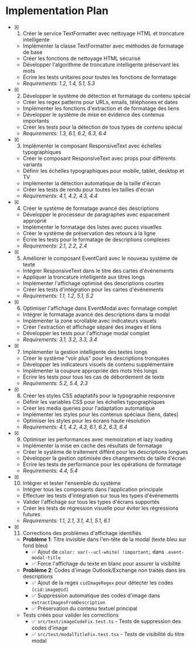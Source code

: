 # Implementation Plan

- [x] 1. Créer le service TextFormatter avec nettoyage HTML et troncature intelligente
  - Implémenter la classe TextFormatter avec méthodes de formatage de base
  - Créer les fonctions de nettoyage HTML sécurisé
  - Développer l'algorithme de troncature intelligente préservant les mots
  - Écrire les tests unitaires pour toutes les fonctions de formatage
  - _Requirements: 1.2, 1.4, 5.1, 5.3_

- [x] 2. Développer le système de détection et formatage du contenu spécial
  - Créer les regex patterns pour URLs, emails, téléphones et dates
  - Implémenter les fonctions d'extraction et de formatage des liens
  - Développer le système de mise en évidence des contenus importants
  - Créer les tests pour la détection de tous types de contenu spécial
  - _Requirements: 1.3, 6.1, 6.2, 6.3, 6.4_

- [x] 3. Implémenter le composant ResponsiveText avec échelles typographiques
  - Créer le composant ResponsiveText avec props pour différents variants
  - Définir les échelles typographiques pour mobile, tablet, desktop et TV
  - Implémenter la détection automatique de la taille d'écran
  - Créer les tests de rendu pour toutes les tailles d'écran
  - _Requirements: 4.1, 4.2, 4.3, 4.4_

- [x] 4. Créer le système de formatage avancé des descriptions
  - Développer le processeur de paragraphes avec espacement approprié
  - Implémenter le formatage des listes avec puces visuelles
  - Créer le système de préservation des retours à la ligne
  - Écrire les tests pour le formatage de descriptions complexes
  - _Requirements: 2.1, 2.2, 2.4_

- [x] 5. Améliorer le composant EventCard avec le nouveau système de texte
  - Intégrer ResponsiveText dans le titre des cartes d'événements
  - Appliquer la troncature intelligente aux titres longs
  - Implémenter l'affichage optimisé des descriptions courtes
  - Créer les tests d'intégration pour les cartes d'événements
  - _Requirements: 1.1, 1.2, 5.1, 5.2_

- [x] 6. Optimiser l'affichage dans EventModal avec formatage complet
  - Intégrer le formatage avancé des descriptions dans la modal
  - Implémenter la zone scrollable avec indicateurs visuels
  - Créer l'extraction et affichage séparé des images et liens
  - Développer les tests pour l'affichage modal complet
  - _Requirements: 3.1, 3.2, 3.3, 3.4_

- [x] 7. Implémenter la gestion intelligente des textes longs
  - Créer le système "voir plus" pour les descriptions tronquées
  - Développer les indicateurs visuels de contenu supplémentaire
  - Implémenter la coupure appropriée des mots très longs
  - Écrire les tests pour tous les cas de débordement de texte
  - _Requirements: 5.2, 5.4, 2.3_

- [x] 8. Créer les styles CSS adaptatifs pour la typographie responsive
  - Définir les variables CSS pour les échelles typographiques
  - Créer les media queries pour l'adaptation automatique
  - Implémenter les styles pour les contenus spéciaux (liens, dates)
  - Optimiser les styles pour les écrans haute résolution
  - _Requirements: 4.1, 4.2, 4.3, 6.1, 6.2, 6.3, 6.4_

- [x] 9. Optimiser les performances avec memoization et lazy loading
  - Implémenter la mise en cache des résultats de formatage
  - Créer le système de traitement différé pour les descriptions longues
  - Développer la gestion optimisée des changements de taille d'écran
  - Écrire les tests de performance pour les opérations de formatage
  - _Requirements: 4.4, 5.4_

- [x] 10. Intégrer et tester l'ensemble du système
  - Intégrer tous les composants dans l'application principale
  - Effectuer les tests d'intégration sur tous les types d'événements
  - Valider l'affichage sur tous les types d'écrans supportés
  - Créer les tests de régression visuelle pour éviter les régressions futures
  - _Requirements: 1.1, 2.1, 3.1, 4.1, 5.1, 6.1_

- [x] 11. Corrections des problèmes d'affichage identifiés
  - **Problème 1**: Titre invisible dans l'en-tête de la modal (texte bleu sur fond bleu)
    - ✅ Ajout de `color: var(--ucl-white) !important;` dans `.event-modal-title`
    - ✅ Force l'affichage du texte en blanc pour assurer la visibilité
  - **Problème 2**: Codes d'image Outlook/Exchange non traités dans les descriptions
    - ✅ Ajout de la regex `cidImageRegex` pour détecter les codes `[cid:image@id]`
    - ✅ Suppression automatique des codes d'image dans `extractImagesFromDescription`
    - ✅ Préservation du contenu textuel principal
  - Tests créés pour valider les corrections
    - ✅ `src/test/imageCodeFix.test.ts` - Tests de suppression des codes d'image
    - ✅ `src/test/modalTitleFix.test.tsx` - Tests de visibilité du titre modal